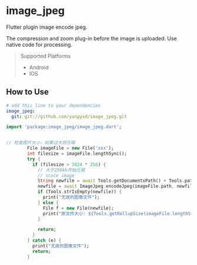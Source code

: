 # image_jpeg

Flutter plugin image encode jpeg.

The compression and zoom plug-in before the image is uploaded. Use native code for processing.

> Supported  Platforms
> * Android
> * IOS

## How to Use

```yaml
# add this line to your dependencies
image_jpeg:
  git: git://github.com/yangyxd/image_jpeg.git
```

```dart
import 'package:image_jpeg/image_jpeg.dart';


// 检查图片大小，如果过大则压缩
        File imageFile = new File('xxx');
        int filesize = imageFile.lengthSync();
        try {
          if (filesize > 1024 * 256) {
            // 大于256kb开始压缩
            // scale image
            String newfile = await Tools.getDocumentsPath() + Tools.pathSeparator + tempfilename;
            newfile = await ImageJpeg.encodeJpeg(imageFile.path, newfile, 70, JpgImageWidth, JpgImageHeigh);
            if (Tools.strIsEmpty(newfile)) {
              print("无效的图像文件");
            } else {
              File f = new File(newfile);
              print("原文件大小: ${Tools.getRollupSize(imageFile.lengthSync())}, 新文件大小: ${Tools.getRollupSize(f.lengthSync())}");              
            }

            return;
          }
        } catch (e) {
          print("无效的图像文件");
          return;
        }

```
